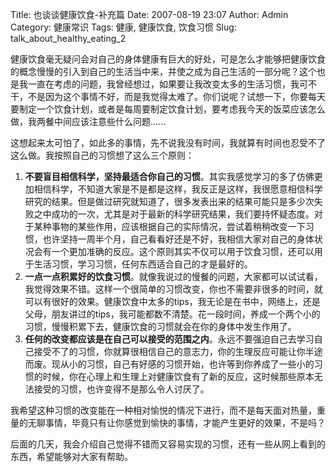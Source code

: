Title: 也谈谈健康饮食-补充篇
Date: 2007-08-19 23:07
Author: Admin
Category: 健康常识
Tags: 健康, 健康饮食, 饮食习惯
Slug: talk_about_healthy_eating_2

健康饮食毫无疑问会对自己的身体健康有巨大的好处，可是怎么才能够把健康饮食的概念慢慢的引入到自己的生活当中来，并使之成为自己生活的一部分呢？这个也是我一直在考虑的问题，我曾经想过，如果要让我改变太多的生活习惯，我可不干，不是因为这个事情不好，而是我觉得太难了。你们说呢？试想一下，你要每天要制定一个饮食计划，或者是每周要制定饮食计划，要考虑我今天的饭菜应该怎么做，我两餐中间应该注意些什么问题......

这想起来太可怕了，如此多的事情，先不说我没有时间，我就算有时间也忍受不了这么做。我按照自己的习惯想了这么三个原则：

1.  **不要盲目相信科学，坚持最适合你自己的习惯**。其实我感觉学习的多了仿佛更加相信科学，不知道大家是不是都是这样，我反正是这样，我很愿意相信科学研究的结果。但是做过研究就知道了，很多发表出来的结果可能只是多少次失败之中成功的一次，尤其是对于最新的科学研究结果，我们要持怀疑态度。对于某种事物的某些作用，应该根据自己的实际情况，尝试着稍稍改变一下习惯，也许坚持一周半个月，自己看看好还是不好，我相信大家对自己的身体状况会有一个更加准确的反应。这个原则其实不仅可以用于饮食习惯，还可以用于生活习惯，学习习惯，任何东西适合自己的才是最好的。
2.  **一点一点积累好的饮食习惯**。就像我说过的慢餐的问题，大家都可以试试看，我觉得效果不错。这样一个很简单的习惯改变，你也不需要非很多的时间，就可以有很好的效果。健康饮食中太多的tips，我无论是在书中，网络上，还是父母，朋友讲过的tips，我可能都数不清楚。花一段时间，养成一个两个小的习惯，慢慢积累下去，健康饮食的习惯就会在你的身体中发生作用了。
3.  **任何的改变都应该是在自己可以接受的范围之内**。永远不要强迫自己去学习自己接受不了的习惯，你就算很相信自己的意志力，你的生理反应可能让你半途而废。现从小的习惯，自己有好感的习惯开始，也许等到你养成了一些小的习惯的时候，你在心理上和生理上对健康饮食有了新的反应，这时候那些原本无法接受的习惯，也许变得不是那么令人讨厌了。

</p>
我希望这种习惯的改变能在一种相对愉悦的情况下进行，而不是每天面对热量，重量的无聊事情，毕竟只有让你感觉到愉快的事情，才能产生更好的效果，不是吗？

后面的几天，我会介绍自己觉得不错而又容易实现的习惯，还有一些从网上看到的东西，希望能够对大家有帮助。

<hints id="hah_hints"></hints>
